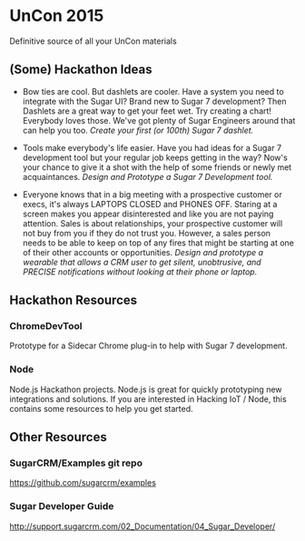 # UnCon 2015
Definitive source of all your UnCon materials

## (Some) Hackathon Ideas

- Bow ties are cool.  But dashlets are cooler.  Have a system you need to integrate with the Sugar UI?  Brand new to Sugar 7 development?  Then Dashlets are a great way to get your feet wet.  Try creating a chart!  Everybody loves those.  We've got plenty of Sugar Engineers around that can help you too.  *Create your first (or 100th) Sugar 7 dashlet.*

- Tools make everybody's life easier.  Have you had ideas for a Sugar 7 development tool but your regular job keeps getting in the way?  Now's your chance to give it a shot with the help of some friends or newly met acquaintances.  *Design and Prototype a Sugar 7 Development tool.*

- Everyone knows that in a big meeting with a prospective customer or execs, it's always LAPTOPS CLOSED and PHONES OFF.  Staring at a screen makes you appear disinterested and like you are not paying attention.  Sales is about relationships, your prospective customer will not buy from you if they do not trust you.  However, a sales person needs to be able to keep on top of any fires that might be starting at one of their other accounts or opportunities.  *Design and prototype a wearable that allows a CRM user to get silent, unobtrusive, and PRECISE notifications without looking at their phone or laptop.*

## Hackathon Resources

### ChromeDevTool
Prototype for a Sidecar Chrome plug-in to help with Sugar 7 development.  

### Node
Node.js Hackathon projects.  Node.js is great for quickly prototyping new integrations and solutions.  If you are interested in Hacking IoT / Node, this contains some resources to help you get started.

## Other Resources

### SugarCRM/Examples git repo
https://github.com/sugarcrm/examples

### Sugar Developer Guide
http://support.sugarcrm.com/02_Documentation/04_Sugar_Developer/


